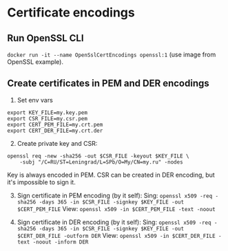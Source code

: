 # Certificate encodings

## Run OpenSSL CLI
`docker run -it --name OpenSslCertEncodings openssl:1` (use image from OpenSSL example).

## Create certificates in PEM and DER encodings
1. Set env vars
```
export KEY_FILE=my.key.pem
export CSR_FILE=my.csr.pem
export CERT_PEM_FILE=my.crt.pem
export CERT_DER_FILE=my.crt.der
```

2. Create private key and CSR:
```
openssl req -new -sha256 -out $CSR_FILE -keyout $KEY_FILE \
    -subj "/C=RU/ST=Leningrad/L=SPb/O=My/CN=my.ru" -nodes
```
Key is always encoded in PEM.
CSR can be created in DER encoding, but it's impossible to sign it.

3. Sign certificate in PEM encoding (by it self):
Sing: `openssl x509 -req -sha256 -days 365 -in $CSR_FILE -signkey $KEY_FILE -out $CERT_PEM_FILE`
View: `openssl x509 -in $CERT_PEM_FILE -text -noout`

4. Sign certificate in DER encoding (by it self):
Sing: `openssl x509 -req -sha256 -days 365 -in $CSR_FILE -signkey $KEY_FILE -out $CERT_DER_FILE -outform DER`
View: `openssl x509 -in $CERT_DER_FILE -text -noout -inform DER`
